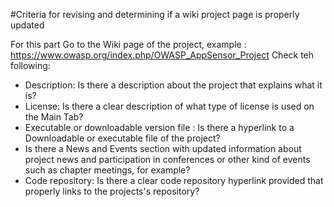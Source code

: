 #Criteria for revising and determining if a wiki project page is properly updated

For this part
Go to the Wiki page of the project, example : https://www.owasp.org/index.php/OWASP_AppSensor_Project
Check teh following:

* Description: Is there a description about the project that explains what it is?
* License: Is there a clear description  of what type of license is used on the Main Tab?
* Executable or downloadable version file : Is there a hyperlink to a Downloadable or executable file of the project?
* Is there a News and Events section with updated information about project news and participation in conferences or other kind of events such as chapter meetings, for example?
* Code repository: Is there a clear code repository hyperlink provided that properly links to the projects's repository?
